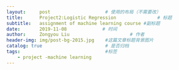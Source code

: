 ```yaml
---
layout:     post                    # 使用的布局（不需要改）
title:      Project2:Logistic Regression               # 标题 
subtitle:   assignment of machine learning course #副标题
date:       2019-11-08             # 时间
author:     Zongyou Liu                      # 作者
header-img: img/post-bg-2015.jpg    #这篇文章标题背景图片
catalog: true                       # 是否归档
tags:                               #标签
    - project -machine learning
---
```

